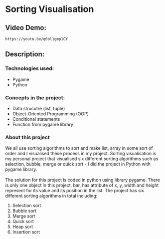 # **Sorting Visualisation**

## **Video Demo:**
`https://youtu.be/q0bl1gmp1CY`

## **Description:**

### Technologies used:

- Pygame
- Python

### Concepts in the project:

- Data strucutre (list, tuple)
- Object-Oriented Programming (OOP)
- Conditional statements
- Function from pygame library

### About this project
We all use sorting algorithms to sort and make list, array in some sort of order and I visualised these process in my project. Sorting visualisation is my personal project that visualised six different sorting algorithms such as selection, bubble, merge or quick sort - I did the project in Python with pygame library. 
\
\
The solution for this project is coded in python using library pygame. There is only one object in this project, bar, has attribute of x, y, width and height represent for its value and its position in the list. The project has six different sorting algorithms in total including:
1. Selection sort
2. Bubble sort
3. Merge sort
4. Quick sort
5. Heap sort
6. Insertion sort

